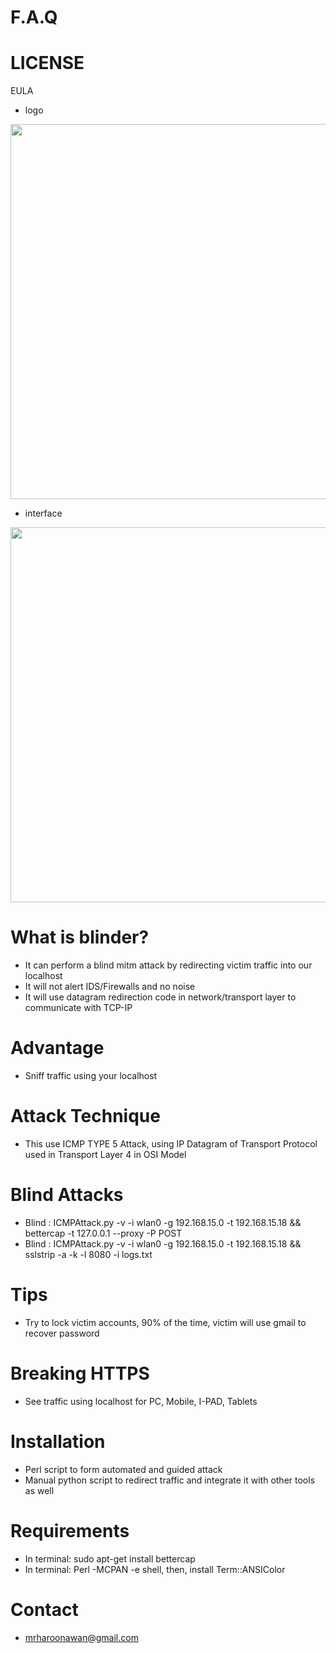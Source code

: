 # F.A.Q 

# LICENSE
EULA

- logo
<div align="center">
    <img src="http://oi66.tinypic.com/2j0lgub.jpg" width="600px"</img> 
</div>

- interface
<div align="center">
    <img src="http://oi65.tinypic.com/6yzdk7.jpg" width="600px"</img> 
</div>


# What is blinder?
- It can perform a blind mitm attack by redirecting victim traffic into our localhost
- It will not alert IDS/Firewalls and no noise
- It will use datagram redirection code in network/transport layer to communicate with TCP-IP

# Advantage
- Sniff traffic using your localhost

# Attack Technique
- This use ICMP TYPE 5 Attack, using IP Datagram of Transport Protocol used in Transport Layer 4 in OSI Model

# Blind Attacks
- Blind  : ICMPAttack.py -v -i wlan0 -g 192.168.15.0 -t 192.168.15.18 && bettercap -t 127.0.0.1 --proxy -P POST
- Blind  : ICMPAttack.py -v -i wlan0 -g 192.168.15.0 -t 192.168.15.18 && sslstrip -a -k -l 8080 -i logs.txt

# Tips
- Try to lock victim accounts, 90% of the time, victim will use gmail to recover password

# Breaking HTTPS
- See traffic using localhost for PC, Mobile, I-PAD, Tablets

# Installation
- Perl script to form automated and guided attack
- Manual python script to redirect traffic and integrate it with other tools as well

# Requirements
- In terminal: sudo apt-get install bettercap
- In terminal: Perl -MCPAN -e shell, then, install Term::ANSIColor

# Contact
- mrharoonawan@gmail.com
